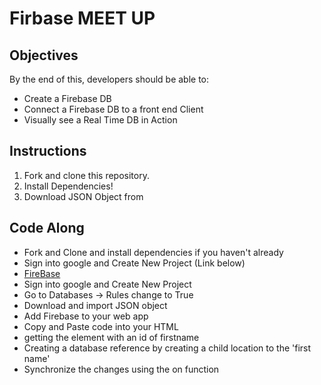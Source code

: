# Firbase MEET UP

## Objectives

By the end of this, developers should be able to:

-   Create a Firebase DB
-   Connect a Firebase DB to a front end Client
-   Visually see a Real Time DB in Action

## Instructions

1.  Fork and clone this repository.
2.  Install Dependencies!
3.  Download JSON Object from

## Code Along

- Fork and Clone and install dependencies if you haven't already
- Sign into google and Create New Project (Link below)
- [FireBase](https://console.firebase.google.com/)
- Sign into google and Create New Project
- Go to Databases -> Rules change to True
- Download and import JSON object
- Add Firebase to your web app
- Copy and Paste code into your HTML <body>
- getting the element with an id of firstname
- Creating a database reference by creating a child location to the 'first name'
- Synchronize the changes using the on function
